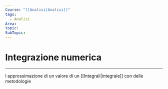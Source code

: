 ```yaml
---
Course: "[[Analisi|Analisi]]"
tags:
  - Analisi
Area: 
topic: 
SubTopic:
---
```

# Integrazione numerica
---
l approssimazione di un valore di un [[Integrali|integrale]] con delle metodologie